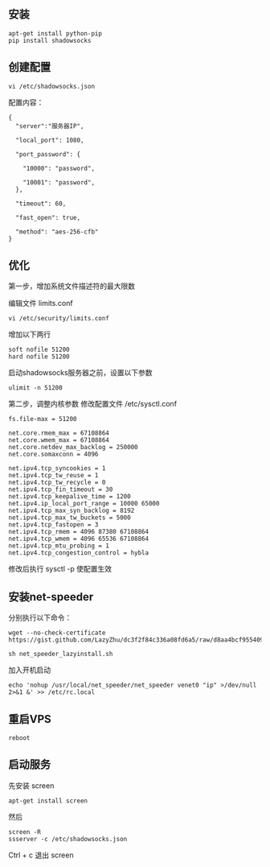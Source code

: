 

## 安装

	apt-get install python-pip
	pip install shadowsocks

## 创建配置

	vi /etc/shadowsocks.json

配置内容：

	{
	  "server":"服务器IP",

	  "local_port": 1080,

	  "port_password": {

	    "10000": "password",

	    "10001": "password",
	  },

	  "timeout": 60,

	  "fast_open": true,

	  "method": "aes-256-cfb"
	}

## 优化

第一步，增加系统文件描述符的最大限数

编辑文件 limits.conf

	vi /etc/security/limits.conf

增加以下两行

	soft nofile 51200
	hard nofile 51200

启动shadowsocks服务器之前，设置以下参数

	ulimit -n 51200

第二步，调整内核参数
修改配置文件 /etc/sysctl.conf

	fs.file-max = 51200

	net.core.rmem_max = 67108864
	net.core.wmem_max = 67108864
	net.core.netdev_max_backlog = 250000
	net.core.somaxconn = 4096

	net.ipv4.tcp_syncookies = 1
	net.ipv4.tcp_tw_reuse = 1
	net.ipv4.tcp_tw_recycle = 0
	net.ipv4.tcp_fin_timeout = 30
	net.ipv4.tcp_keepalive_time = 1200
	net.ipv4.ip_local_port_range = 10000 65000
	net.ipv4.tcp_max_syn_backlog = 8192
	net.ipv4.tcp_max_tw_buckets = 5000
	net.ipv4.tcp_fastopen = 3
	net.ipv4.tcp_rmem = 4096 87380 67108864
	net.ipv4.tcp_wmem = 4096 65536 67108864
	net.ipv4.tcp_mtu_probing = 1
	net.ipv4.tcp_congestion_control = hybla
	
修改后执行 sysctl -p 使配置生效

## 安装net-speeder

分别执行以下命令：

	wget --no-check-certificate https://gist.github.com/LazyZhu/dc3f2f84c336a08fd6a5/raw/d8aa4bcf955409e28a262ccf52921a65fe49da99/net_speeder_lazyinstall.sh

	sh net_speeder_lazyinstall.sh

加入开机启动

	echo 'nohup /usr/local/net_speeder/net_speeder venet0 "ip" >/dev/null 2>&1 &' >> /etc/rc.local

## 重启VPS

	reboot

## 启动服务

先安装 screen
		
	apt-get install screen

然后 
		
	screen -R
	ssserver -c /etc/shadowsocks.json

Ctrl + c 退出 screen
		
